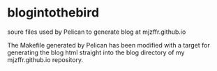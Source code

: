 blogintothebird
===============

soure files used by Pelican to generate blog at mjzffr.github.io

The Makefile generated by Pelican has been modified with a target for generating the blog html straight into the blog directory of my mjzffr.github.io repository.
